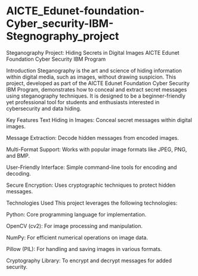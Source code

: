 # AICTE_Edunet-foundation-Cyber_security-IBM-Stegnography_project

Steganography Project: Hiding Secrets in Digital Images
AICTE Edunet Foundation Cyber Security IBM Program

Introduction
Steganography is the art and science of hiding information within digital media, such as images, without drawing suspicion. This project, developed as part of the AICTE Edunet Foundation Cyber Security IBM Program, demonstrates how to conceal and extract secret messages using steganography techniques. It is designed to be a beginner-friendly yet professional tool for students and enthusiasts interested in cybersecurity and data hiding.

Key Features
Text Hiding in Images: Conceal secret messages within digital images.

Message Extraction: Decode hidden messages from encoded images.

Multi-Format Support: Works with popular image formats like JPEG, PNG, and BMP.

User-Friendly Interface: Simple command-line tools for encoding and decoding.

Secure Encryption: Uses cryptographic techniques to protect hidden messages.

Technologies Used
This project leverages the following technologies:

Python: Core programming language for implementation.

OpenCV (cv2): For image processing and manipulation.

NumPy: For efficient numerical operations on image data.

Pillow (PIL): For handling and saving images in various formats.

Cryptography Library: To encrypt and decrypt messages for added security.
